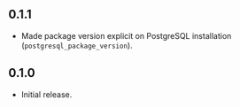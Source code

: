 ## 0.1.1

- Made package version explicit on PostgreSQL installation (`postgresql_package_version`).

## 0.1.0

- Initial release.

